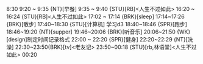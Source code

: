 
8:30
9:20 ~ 9:35 {NT}[早餐]
9:35 ~ 9:40 {STU}[RB]<人生不过如此>
16:20 ~ 16:24 {STU}[RB]<人生不过如此>
17:02 ~ 17:14 {BRK}[sleep]
17:14~17:26 {BRK}[散步]
17:40~18:30 {STU}[计算机]<d3> 学习d3
18:40~18:46 {SPR}[跑步]
18:46~19:20 {NT}[supper]
19:46~20:06 {BRK}[听音乐]
20:06~21:50 {WK}[design]<life-time-tracker>制定时间记录格式
22:00 ~ 22:20 {SPR}[健身]
22:20~22:29 {NT}[洗澡]
22:30~23:50{BRK}[tv]<老友记>
23:50~00:18 {STU}[rb,林语堂]<人生不过如此>
00:20



